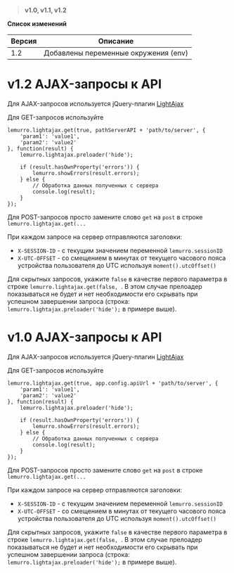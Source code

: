 > **v1.0, v1.1, v1.2**

**Список изменений**

Версия | Описание
--- | ---
1.2 | Добавлены переменные окружения (env)

# v1.2 AJAX-запросы к API

Для AJAX-запросов используется jQuery-плагин [LightAjax](https://github.com/DimNS/jQuery.LightAjax)

Для GET-запросов используйте
```
lemurro.lightajax.get(true, pathServerAPI + 'path/to/server', {
    'param1': 'value1',
    'param2': 'value2'
}, function(result) {
    lemurro.lightajax.preloader('hide');

    if (result.hasOwnProperty('errors')) {
        lemurro.showErrors(result.errors);
    } else {
        // Обработка данных полученных с сервера
        console.log(result);
    }
});
```
Для POST-запросов просто замените слово `get` на `post` в строке `lemurro.lightajax.get(...`

При каждом запросе на сервер отправляются заголовки:
- `X-SESSION-ID` - с текущим значением переменной `lemurro.sessionID`
- `X-UTC-OFFSET` - со смещением в минутах от текущего часового пояса устройства пользователя до UTC используя `moment().utcOffset()`

Для скрытных запросов, укажите `false` в качестве первого параметра в строке `lemurro.lightajax.get(false, `. В этом случае прелоадер показываться не будет и нет необходимости его скрывать при успешном завершении запроса (строка: `lemurro.lightajax.preloader('hide');` в примере выше).

# v1.0 AJAX-запросы к API

Для AJAX-запросов используется jQuery-плагин [LightAjax](https://github.com/DimNS/jQuery.LightAjax)

Для GET-запросов используйте
```
lemurro.lightajax.get(true, app.config.apiUrl + 'path/to/server', {
    'param1': 'value1',
    'param2': 'value2'
}, function(result) {
    lemurro.lightajax.preloader('hide');

    if (result.hasOwnProperty('errors')) {
        lemurro.showErrors(result.errors);
    } else {
        // Обработка данных полученных с сервера
        console.log(result);
    }
});
```
Для POST-запросов просто замените слово `get` на `post` в строке `lemurro.lightajax.get(...`

При каждом запросе на сервер отправляются заголовки:
- `X-SESSION-ID` - с текущим значением переменной `lemurro.sessionID`
- `X-UTC-OFFSET` - со смещением в минутах от текущего часового пояса устройства пользователя до UTC используя `moment().utcOffset()`

Для скрытных запросов, укажите `false` в качестве первого параметра в строке `lemurro.lightajax.get(false, `. В этом случае прелоадер показываться не будет и нет необходимости его скрывать при успешном завершении запроса (строка: `lemurro.lightajax.preloader('hide');` в примере выше).